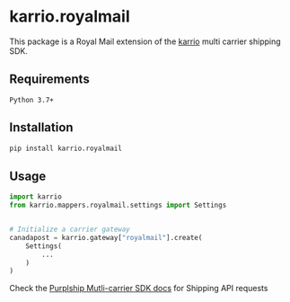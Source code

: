 # karrio.royalmail

This package is a Royal Mail extension of the [karrio](https://pypi.org/project/karrio) multi carrier shipping SDK.

## Requirements

`Python 3.7+`

## Installation

```bash
pip install karrio.royalmail
```

## Usage

```python
import karrio
from karrio.mappers.royalmail.settings import Settings


# Initialize a carrier gateway
canadapost = karrio.gateway["royalmail"].create(
    Settings(
        ...
    )
)
```

Check the [Purplship Mutli-carrier SDK docs](https://sdk.karrio.com) for Shipping API requests
